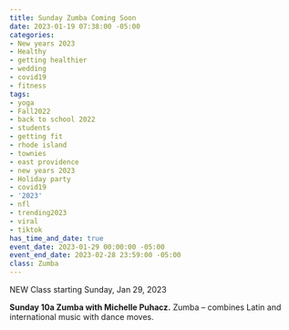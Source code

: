 ```yaml
---
title: Sunday Zumba Coming Soon
date: 2023-01-19 07:38:00 -05:00
categories:
- New years 2023
- Healthy
- getting healthier
- wedding
- covid19
- fitness
tags:
- yoga
- Fall2022
- back to school 2022
- students
- getting fit
- rhode island
- townies
- east providence
- new years 2023
- Holiday party
- covid19
- '2023'
- nfl
- trending2023
- viral
- tiktok
has_time_and_date: true
event_date: 2023-01-29 00:00:00 -05:00
event_end_date: 2023-02-28 23:59:00 -05:00
class: Zumba
---
```


NEW Class starting Sunday, Jan 29, 2023

**Sunday 10a Zumba with Michelle Puhacz.**
 Zumba – combines Latin and international music with dance moves. 

